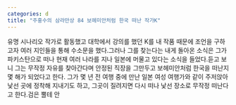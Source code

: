 ```yaml
---
categories: d
title: "주홍수의 삼라만상 84 보헤미안처럼 한국 떠난 작가K"
---
```

유명 시나리오 작가로 활동했고 대학에서 강의를 했던 K를 내 작품 때문에 조언을 구하고자 여러 지인들을 통해 수소문을 했다.그러나 그를 찾는다는 내게 돌아온 소식은 그가 파키스탄으로 떠나 현재 여러 나라를 지나 일본에 머물고 있다는 소식을 들었다.듣고 보니 그는 무작정 자유를 찾아간다며 안정된 직장을 그만두고 보헤미안처럼 한국을 떠난지 몇 해가 되었다고 한다. 그가 몇 년 전 여행 중에 만난 일본 여성 여행가와 같이 주저앉아 낯선 곳에 정착해 지내기도 하고, 그곳이 질려지면 다시 떠나 낯선 장소로 무작정 떠난다고 한다.검은 뿔테 안